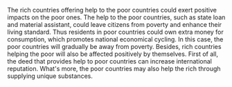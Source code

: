 The rich countries offering help to the poor countries could exert positive impacts on the poor ones. The help to the poor countries, such as state loan and material assistant, could leave citizens from poverty and enhance their living standard. Thus residents in poor countries could own extra money for consumption, which promotes national economical cycling. In this case, the poor countries will gradually be away from poverty. Besides, rich countries helping the poor will also be affected positively by themselves. First of all, the deed that provides help to poor countries can increase international reputation. What's more, the poor countries may also help the rich through supplying unique substances.
